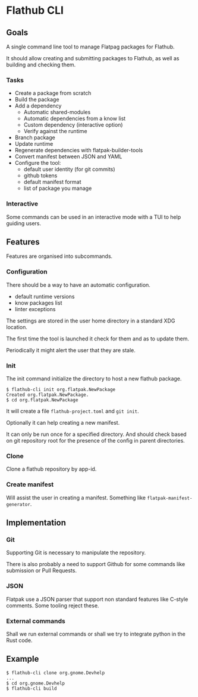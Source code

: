 Flathub CLI
===========

## Goals

A single command line tool to manage Flatpag packages for Flathub.

It should allow creating and submitting packages to Flathub, as well
as building and checking them.

### Tasks

- Create a package from scratch
- Build the package
- Add a dependency
  - Automatic shared-modules
  - Automatic dependencies from a know list
  - Custom dependency (interactive option)
  - Verify against the runtime
- Branch package
- Update runtime
- Regenerate dependencies with flatpak-builder-tools
- Convert manifest between JSON and YAML
- Configure the tool:
  - default user identity (for git commits)
  - github tokens
  - default manifest format
  - list of package you manage

### Interactive

Some commands can be used in an interactive mode with a TUI to help
guiding users.

## Features

Features are organised into subcommands.

### Configuration

There should be a way to have an automatic configuration.
- default runtime versions
- know packages list
- linter exceptions

The settings are stored in the user home directory in a standard XDG
location.

The first time the tool is launched it check for them and as to update
them.

Periodically it might alert the user that they are stale.

### Init

The init command initialize the directory to host a new flathub
package.

```shell
$ flathub-cli init org.flatpak.NewPackage
Created org.flatpak.NewPackage.
$ cd org.flatpak.NewPackage
```

It will create a file `flathub-project.toml` and `git init`.

Optionally it can help creating a new manifest.

It can only be run once for a specified directory. And should check
based on git repository root for the presence of the config in parent
directories.

### Clone

Clone a flathub repository by app-id.

### Create manifest

Will assist the user in creating a manifest. Something like
`flatpak-manifest-generator`.

## Implementation

### Git

Supporting Git is necessary to manipulate the repository.

There is also probably a need to support Github for some commands like
submission or Pull Requests.

### JSON

Flatpak use a JSON parser that support non standard features like
C-style comments. Some tooling reject these.

### External commands

Shall we run external commands or shall we try to integrate python in
the Rust code.

## Example

```shell
$ flathub-cli clone org.gnome.Devhelp
...
$ cd org.gnome.Devhelp
$ flathub-cli build
```
